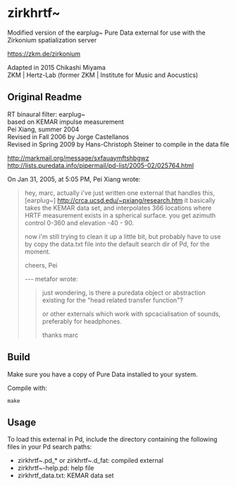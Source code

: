 zirkhrtf~
=========

Modified version of the earplug~ Pure Data external for use with the Zirkonium spatialization server

https://zkm.de/zirkonium

Adapted in 2015 Chikashi Miyama  
ZKM | Hertz-Lab (former ZKM | Institute for Music and Aocustics)

Original Readme
---------------

RT binaural filter: earplug~  
based on KEMAR impulse measurement  
Pei Xiang, summer 2004  
Revised in Fall 2006 by Jorge Castellanos  
Revised in Spring 2009 by Hans-Christoph Steiner to compile in the data file

http://markmail.org/message/sxfauaymftshbgwz  
http://lists.puredata.info/pipermail/pd-list/2005-02/025764.html

On Jan 31, 2005, at 5:05 PM, Pei Xiang wrote:

> hey, marc,
> actually i've just written one external that handles this, [earplug\~]
> http://crca.ucsd.edu/~pxiang/research.htm it basically takes the KEMAR data
> set, and interpolates 366 locations where HRTF measurement exists in a
> spherical surface. you get azimuth control 0-360 and elevation -40 - 90.
>
> now i'm still trying to clean it up a little bit, but probably have to use by
> copy the data.txt file into the default search dir of Pd, for the moment.
>
> cheers, Pei 
>
>
> --- metafor <metafor at gmx.net> wrote:
>
>> just wondering, is there a puredata object or
>> abstraction
>> existing for the "head  related transfer function"?
>>
>> or other externals which work with spcacialisation
>> of sounds,
>> preferably for headphones.
>>
>> thanks
>> marc

Build
-----

Make sure you have a copy of Pure Data installed to your system.

Compile with:

    make

Usage
-----

To load this external in Pd, include the directory containing the following files in your Pd search paths:

* zirkhrtf~.pd_* or zirkhrtf~.d_fat: compiled external
* zirkhrtf~-help.pd: help file
* zirkhrtf_data.txt: KEMAR data set
